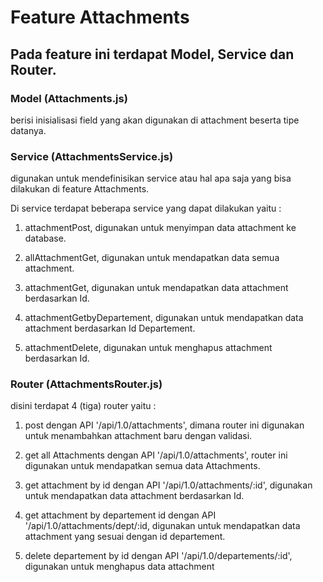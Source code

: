 # Feature Attachments

## Pada feature ini terdapat Model, Service dan Router.

### Model (Attachments.js)
berisi inisialisasi field yang akan digunakan di attachment beserta tipe datanya.

### Service (AttachmentsService.js)

digunakan untuk mendefinisikan service atau hal apa saja yang bisa dilakukan di feature Attachments. 

Di service terdapat beberapa service yang dapat dilakukan yaitu :

  1. attachmentPost, digunakan untuk menyimpan data attachment ke database.
  
  2. allAttachmentGet, digunakan untuk mendapatkan data semua attachment.
  
  3. attachmentGet, digunakan untuk mendapatkan data attachment berdasarkan Id.
  
  4. attachmentGetbyDepartement, digunakan untuk mendapatkan data attachment berdasarkan Id Departement.
  
  5. attachmentDelete, digunakan untuk menghapus attachment berdasarkan Id.

### Router (AttachmentsRouter.js)
disini terdapat 4 (tiga) router yaitu :

  1. post dengan API '/api/1.0/attachments', dimana router ini digunakan untuk menambahkan attachment baru dengan validasi.
  
  2. get all Attachments dengan API '/api/1.0/attachments', router ini digunakan untuk mendapatkan semua data Attachments.
  
  3. get attachment by id dengan API '/api/1.0/attachments/:id', digunakan untuk mendapatkan data attachment berdasarkan Id.

  4. get attachment by departement id dengan API '/api/1.0/attachments/dept/:id, digunakan untuk mendapatkan data attachment yang sesuai dengan id departement.

  5. delete departement by id dengan API '/api/1.0/departements/:id', digunakan untuk menghapus data attachment
